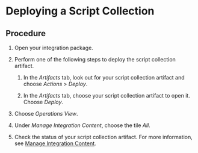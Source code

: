 <!-- loio95cb2d9a738d4e1c8948917932c1fbb2 -->

# Deploying a Script Collection



## Procedure

1.  Open your integration package.

2.  Perform one of the following steps to deploy the script collection artifact.

    1.  In the *Artifacts* tab, look out for your script collection artifact and choose *Actions* \> *Deploy*.

    2.  In the *Artifacts* tab, choose your script collection artifact to open it. Choose *Deploy*.


3.  Choose *Operations View*.

4.  Under *Manage Integration Content*, choose the tile *All*.

5.  Check the status of your script collection artifact. For more information, see [Manage Integration Content](manage-integration-content-09a7223.md).


